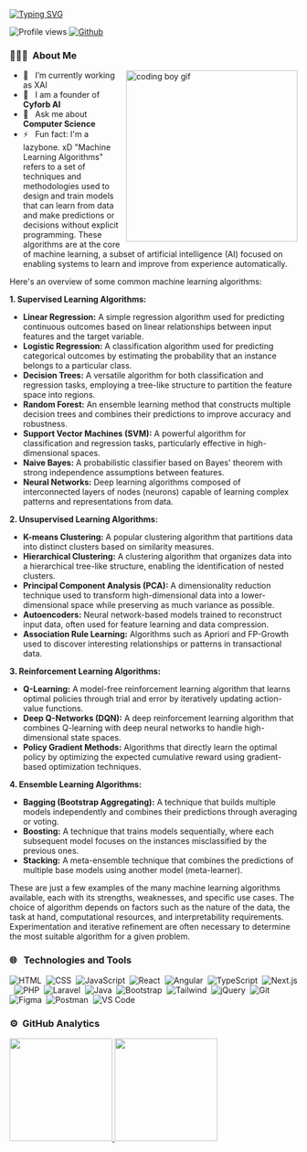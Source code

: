 [![Typing SVG](https://readme-typing-svg.herokuapp.com?font=Architects+Daughter&color=7AF79A&size=30&lines=Hello+there+!+I'm+Jr.Islam+M.Noor+👋;I'm+a+Frontend+Developer.+👨‍💻;I+love+coding+and+design+💕;Fullstack+Dev+is+mydream+✨)](https://git.io/typing-svg)

![Profile views](https://komarev.com/ghpvc/?username=drmnislam)
[![Github](https://img.shields.io/github/followers/drmnislam?label=Follow&style=social)](https://github.com/drmnislam)

<h3> 👨🏻‍💻 &nbsp;About Me </h3>
<img src="developer.gif" alt="coding boy gif" width="300" align='right' />

- 🌱 &nbsp; I’m currently working as XAI 
- 🚀 &nbsp; I am a founder of **Cyforb AI**
- 💬 &nbsp; Ask me about **Computer Science**
- ⚡ &nbsp; Fun fact: I'm a lazybone. xD
"Machine Learning Algorithms" refers to a set of techniques and methodologies used to design and train models that can learn from data and make predictions or decisions without explicit programming. These algorithms are at the core of machine learning, a subset of artificial intelligence (AI) focused on enabling systems to learn and improve from experience automatically.

Here's an overview of some common machine learning algorithms:

**1. Supervised Learning Algorithms:**
   - **Linear Regression:** A simple regression algorithm used for predicting continuous outcomes based on linear relationships between input features and the target variable.
   - **Logistic Regression:** A classification algorithm used for predicting categorical outcomes by estimating the probability that an instance belongs to a particular class.
   - **Decision Trees:** A versatile algorithm for both classification and regression tasks, employing a tree-like structure to partition the feature space into regions.
   - **Random Forest:** An ensemble learning method that constructs multiple decision trees and combines their predictions to improve accuracy and robustness.
   - **Support Vector Machines (SVM):** A powerful algorithm for classification and regression tasks, particularly effective in high-dimensional spaces.
   - **Naive Bayes:** A probabilistic classifier based on Bayes' theorem with strong independence assumptions between features.
   - **Neural Networks:** Deep learning algorithms composed of interconnected layers of nodes (neurons) capable of learning complex patterns and representations from data.

**2. Unsupervised Learning Algorithms:**
   - **K-means Clustering:** A popular clustering algorithm that partitions data into distinct clusters based on similarity measures.
   - **Hierarchical Clustering:** A clustering algorithm that organizes data into a hierarchical tree-like structure, enabling the identification of nested clusters.
   - **Principal Component Analysis (PCA):** A dimensionality reduction technique used to transform high-dimensional data into a lower-dimensional space while preserving as much variance as possible.
   - **Autoencoders:** Neural network-based models trained to reconstruct input data, often used for feature learning and data compression.
   - **Association Rule Learning:** Algorithms such as Apriori and FP-Growth used to discover interesting relationships or patterns in transactional data.

**3. Reinforcement Learning Algorithms:**
   - **Q-Learning:** A model-free reinforcement learning algorithm that learns optimal policies through trial and error by iteratively updating action-value functions.
   - **Deep Q-Networks (DQN):** A deep reinforcement learning algorithm that combines Q-learning with deep neural networks to handle high-dimensional state spaces.
   - **Policy Gradient Methods:** Algorithms that directly learn the optimal policy by optimizing the expected cumulative reward using gradient-based optimization techniques.

**4. Ensemble Learning Algorithms:**
   - **Bagging (Bootstrap Aggregating):** A technique that builds multiple models independently and combines their predictions through averaging or voting.
   - **Boosting:** A technique that trains models sequentially, where each subsequent model focuses on the instances misclassified by the previous ones.
   - **Stacking:** A meta-ensemble technique that combines the predictions of multiple base models using another model (meta-learner).

These are just a few examples of the many machine learning algorithms available, each with its strengths, weaknesses, and specific use cases. The choice of algorithm depends on factors such as the nature of the data, the task at hand, computational resources, and interpretability requirements. Experimentation and iterative refinement are often necessary to determine the most suitable algorithm for a given problem.
<h3> 🌐 &nbsp; Technologies and Tools</h3>

  ![HTML](https://img.shields.io/badge/-HTML-05122A?style=flat&logo=HTML5)&nbsp;
  ![CSS](https://img.shields.io/badge/-CSS-05122A?style=flat&logo=CSS3&logoColor=1572B6)&nbsp;
  ![JavaScript](https://img.shields.io/badge/-JavaScript-05122A?style=flat&logo=javascript)&nbsp;
  ![React](https://img.shields.io/badge/-React-05122A?style=flat&logo=react)&nbsp;
  ![Angular](https://img.shields.io/badge/-Angular-05122A?style=flat&logo=angular)&nbsp;
  ![TypeScript](https://img.shields.io/badge/-TypeScript-05122A?style=flat&logo=typescript)&nbsp;
  ![Next.js](https://img.shields.io/badge/-Next.js-05122A?style=flat&logo=next.js)&nbsp;
  ![PHP](https://img.shields.io/badge/-PHP-05122A?style=flat&logo=Php)&nbsp;
  ![Laravel](https://img.shields.io/badge/-Laravel-05122A?style=flat&logo=Laravel)&nbsp;
  ![Java](https://img.shields.io/badge/-Java-05122A?style=flat&logo=Java)&nbsp;
  ![Bootstrap](https://img.shields.io/badge/-Bootstrap-05122A?style=flat&logo=bootstrap)&nbsp;
  ![Tailwind](https://img.shields.io/badge/-Tailwind-05122A?style=flat&logo=Tailwindcss)&nbsp;
  ![jQuery](https://img.shields.io/badge/-jQuery-05122A?style=flat&logo=jquery)&nbsp;
  ![Git](https://img.shields.io/badge/-Git-05122A?style=flat&logo=git)&nbsp;
  ![Figma](https://img.shields.io/badge/-Figma-05122A?style=flat&logo=figma)&nbsp;
  ![Postman](https://img.shields.io/badge/-Postman-05122A?style=flat&logo=postman)&nbsp;
  ![VS Code](https://img.shields.io/badge/-VS%20Code-05122A?style=flat&logo=visual-studio-code&logoColor=007ACC)
<br/>
<h3> ⚙️ &nbsp;GitHub Analytics</h3>
<a href=" https://github.com/drmnislam">
  <img height="180em" src="https://github-readme-stats-eight-theta.vercel.app/api?username=drmnislam&show_icons=true&theme=algolia&include_all_commits=true&count_private=true" />
  <img height="180em" src="https://github-readme-stats-eight-theta.vercel.app/api/top-langs/?username=drmnislam&layout=compact&langs_count=8&theme=algolia" />
</a>
